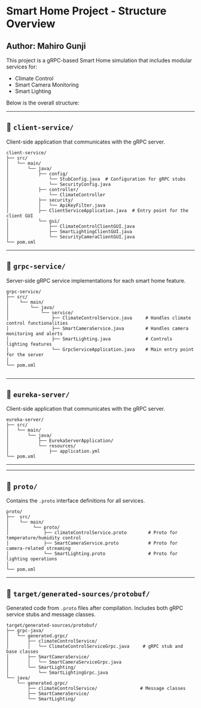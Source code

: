 # Smart Home Project - Structure Overview

## Author: **Mahiro Gunji** 

This project is a gRPC-based Smart Home simulation that includes modular services for:

-  Climate Control  
-  Smart Camera Monitoring  
-  Smart Lighting  

Below is the overall structure:

---

## 📁 `client-service/`

Client-side application that communicates with the gRPC server.

```
client-service/
├── src/
│   └── main/
│       └── java/
│           ├── config/
│               └── StubConfig.java  # Configuration for gRPC stubs
│               └── SecurityConfig.java               
│           ├── controller/
│               └── ClimateController
│           ├── security/                   
│           │   └── ApiKeyFilter.java 
│           ├── ClientServiceApplication.java  # Entry point for the client GUI
│           └── gui/                
│               ├── ClimateControlClientGUI.java
│               ├── SmartLightingClientGUI.java
│               └── SecurityCameraClientGUI.java
└── pom.xml

```

---

## 📁 `grpc-service/`

Server-side gRPC service implementations for each smart home feature.

```
grpc-service/
├── src/
│    └── main/
│        └── java/
│            └── service/
│                ├── ClimateControlService.java     # Handles climate control functionalities
│                ├── SmartCameraService.java        # Handles camera monitoring and alerts
│                ├── SmartLighting.java             # Controls lighting features
│                └── GrpcServiceApplication.java    # Main entry point for the server
│ 
└── pom.xml


```
---

## 📁 `eureka-server/`

Client-side application that communicates with the gRPC server.

```
eureka-server/
├── src/
│   └── main/
│       └── java/
│           ├── EurekaServerApplication/                        
│           └── resources/                
│               ├── application.yml
└── pom.xml

```
---
---

## 📁 `proto/`

Contains the `.proto` interface definitions for all services.

```
proto/
├──  src/
│    └── main/
│         └── proto/
│             ├── climateControlService.proto        # Proto for temperature/humidity control
│             ├── SmartCameraService.proto           # Proto for camera-related streaming
│             └── SmartLighting.proto                # Proto for lighting operations
│
└── pom.xml

```


---

## 📁 `target/generated-sources/protobuf/`

Generated code from `.proto` files after compilation. Includes both gRPC service stubs and message classes.

```
target/generated-sources/protobuf/
├── grpc-java/
│   └── generated.grpc/
│       ├── climateControlService/
│       │   └── ClimateControlServiceGrpc.java     # gRPC stub and base classes
│       ├── SmartCameraService/
│       │   └── SmartCameraServiceGrpc.java
│       └── SmartLighting/
│           └── SmartLightingGrpc.java
└── java/
    └── generated.grpc/
        ├── climateControlService/                # Message classes
        ├── SmartCameraService/
        └── SmartLighting/
```


